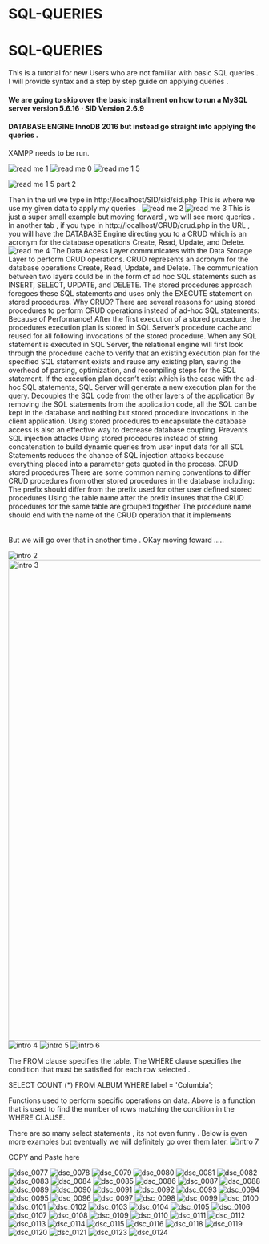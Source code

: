 # SQL-QUERIES
# SQL-QUERIES
This is a tutorial for new Users who are not familiar with basic SQL queries . I will provide syntax and a step by step guide on applying queries . 

#### We are going to skip over the basic installment on how to run a MySQL server version 5.6.16 · SID Version 2.6.9
#### DATABASE ENGINE InnoDB 2016 but instead go straight into applying the queries . 

XAMPP needs to be run.



![read me 1](https://user-images.githubusercontent.com/13667918/27870555-258ac6c8-6171-11e7-8b55-b0db40652cd7.jpg)
![read me 0](https://user-images.githubusercontent.com/13667918/27870560-2a75438e-6171-11e7-9bbf-84a0a3d15b2b.jpg)
![read me 1 5](https://user-images.githubusercontent.com/13667918/27870565-2f85bbb0-6171-11e7-8b37-40a67921b306.jpg)

![read me 1 5 part 2](https://user-images.githubusercontent.com/13667918/27872120-b6ac6900-6175-11e7-8f55-dfbc932e89bf.jpg)

Then in the url we type in http://localhost/SID/sid/sid.php
This is where we use my given data to apply my queries .
![read me 2](https://user-images.githubusercontent.com/13667918/27870579-376cc9ae-6171-11e7-991e-de71e47b7093.jpg)
![read me 3](https://user-images.githubusercontent.com/13667918/27870580-3783d824-6171-11e7-8a41-d3a7dd4ee42b.jpg)
This is just a super small example but moving forward , we will see more queries . 
In another tab ,  if you type in  http://localhost/CRUD/crud.php in the URL , you will have the DATABASE Engine directing you to a CRUD which is an acronym for the database operations Create, Read, Update, and Delete. 
![read me 4](https://user-images.githubusercontent.com/13667918/27871102-b132df7a-6172-11e7-9e18-2e1ca2552a9d.jpg)
The Data Access Layer communicates with the Data Storage Layer to perform CRUD operations. CRUD represents an acronym for the database operations Create, Read, Update, and Delete. The communication between two layers could be in the form of ad hoc SQL statements such as INSERT, SELECT, UPDATE, and DELETE. The stored procedures approach foregoes these SQL statements and uses only the EXECUTE statement on stored procedures.
Why CRUD?
There are several reasons for using stored procedures to perform CRUD operations instead of ad-hoc SQL statements:
Because of Performance!
After the first execution of a stored procedure, the procedures execution plan is stored in SQL Server’s procedure cache and reused for all following invocations of the stored procedure.
When any SQL statement is executed in SQL Server, the relational engine will first look through the procedure cache to verify that an existing execution plan for the specified SQL statement exists and reuse any existing plan, saving the overhead of parsing, optimization, and recompiling steps for the SQL statement. If the execution plan doesn’t exist which is the case with the ad-hoc SQL statements, SQL Server will generate a new execution plan for the query.
Decouples the SQL code from the other layers of the application
By removing the SQL statements from the application code, all the SQL can be kept in the database and nothing but stored procedure invocations in the client application. Using stored procedures to encapsulate the database access is also an effective way to decrease database coupling.
Prevents SQL injection attacks
Using stored procedures instead of string concatenation to build dynamic queries from user input data for all SQL Statements reduces the chance of SQL injection attacks because everything placed into a parameter gets quoted in the process.
CRUD stored procedures
There are some common naming conventions to differ CRUD procedures from other stored procedures in the database including:
The prefix should differ from the prefix used for other user defined stored procedures
Using the table name after the prefix insures that the CRUD procedures for the same table are grouped together
The procedure name should end with the name of the CRUD operation that it implements




######
But we will go over that in another time . 
OKay moving foward .....

![intro 2](https://user-images.githubusercontent.com/13667918/27877219-d245d89c-6187-11e7-8f67-4f2352768b30.jpg)
<img width="960" alt="intro 3" src="https://user-images.githubusercontent.com/13667918/27877218-d24598b4-6187-11e7-9164-f2744c99d175.png">
![intro 4](https://user-images.githubusercontent.com/13667918/27877216-d24111b8-6187-11e7-9898-3c44b9e88be7.jpg)
![intro 5](https://user-images.githubusercontent.com/13667918/27877221-d255a3da-6187-11e7-984d-d37bee87d263.jpg)
![intro 6](https://user-images.githubusercontent.com/13667918/27877217-d244a62a-6187-11e7-814e-852bdcd4fa19.jpg)

The FROM clause specifies the table.
The WHERE clause specifies the condition that must be satisfied for each row selected .

SELECT COUNT (*) FROM ALBUM WHERE label = 'Columbia';

Functions used to perform specific operations on data. Above is a function that is used to find the number of rows matching the condition in the WHERE CLAUSE.

There are so many select statements , its not even funny . Below is even more examples but eventually we will definitely go over them later.
![intro 7](https://user-images.githubusercontent.com/13667918/27880781-3b097e40-6194-11e7-8168-98819da57ef9.jpg)


COPY and Paste here


![dsc_0077](https://user-images.githubusercontent.com/13667918/27890791-250ab846-61c3-11e7-9ad9-b538b512d33b.JPG)
![dsc_0078](https://user-images.githubusercontent.com/13667918/27890793-250fe6ea-61c3-11e7-8114-0377b2984593.JPG)
![dsc_0079](https://user-images.githubusercontent.com/13667918/27890789-2509689c-61c3-11e7-855b-cd524790a0ae.JPG)
![dsc_0080](https://user-images.githubusercontent.com/13667918/27890792-250dd724-61c3-11e7-8603-312d1f88b039.JPG)
![dsc_0081](https://user-images.githubusercontent.com/13667918/27890790-2509abf4-61c3-11e7-9cfc-9601f1acdbd4.JPG)
![dsc_0082](https://user-images.githubusercontent.com/13667918/27890788-25070e44-61c3-11e7-94d8-3d77858bd482.JPG)
![dsc_0083](https://user-images.githubusercontent.com/13667918/27890794-2519fff4-61c3-11e7-9aa7-74b8d48e372b.JPG)
![dsc_0084](https://user-images.githubusercontent.com/13667918/27890795-251be846-61c3-11e7-9551-1829113a5521.JPG)
![dsc_0085](https://user-images.githubusercontent.com/13667918/27890798-251ef09a-61c3-11e7-9c01-4aa0b92ae05f.JPG)
![dsc_0086](https://user-images.githubusercontent.com/13667918/27890796-251e258e-61c3-11e7-97f7-b15b8799d0c9.JPG)
![dsc_0087](https://user-images.githubusercontent.com/13667918/27890799-252074ec-61c3-11e7-813a-90000e5fccf4.JPG)
![dsc_0088](https://user-images.githubusercontent.com/13667918/27890797-251ee67c-61c3-11e7-9ff6-4a85e8a1f414.JPG)
![dsc_0089](https://user-images.githubusercontent.com/13667918/27890802-2530b6cc-61c3-11e7-9cab-990ec5919426.JPG)
![dsc_0090](https://user-images.githubusercontent.com/13667918/27890801-253097a0-61c3-11e7-95f8-64c81986c6e8.JPG)
![dsc_0091](https://user-images.githubusercontent.com/13667918/27890800-25307afe-61c3-11e7-8483-ec2d4b8d3012.JPG)
![dsc_0092](https://user-images.githubusercontent.com/13667918/27890805-25334a0e-61c3-11e7-824c-bf8d2662f4da.JPG)
![dsc_0093](https://user-images.githubusercontent.com/13667918/27890803-2530bb36-61c3-11e7-8258-fd7a14b0dde6.JPG)
![dsc_0094](https://user-images.githubusercontent.com/13667918/27890804-2531a01e-61c3-11e7-87b8-c2cbc85fbfc0.JPG)
![dsc_0095](https://user-images.githubusercontent.com/13667918/27890809-254a74b8-61c3-11e7-94db-7b70b628fc2c.JPG)
![dsc_0096](https://user-images.githubusercontent.com/13667918/27890806-2545c350-61c3-11e7-936e-1f68b3d01ed9.JPG)
![dsc_0097](https://user-images.githubusercontent.com/13667918/27890808-2548f94e-61c3-11e7-8ab7-92e472d0fc99.JPG)
![dsc_0098](https://user-images.githubusercontent.com/13667918/27890807-25468e98-61c3-11e7-9e35-c526f84e119e.JPG)
![dsc_0099](https://user-images.githubusercontent.com/13667918/27890810-254e6622-61c3-11e7-8a94-d98b5f46fa90.JPG)
![dsc_0100](https://user-images.githubusercontent.com/13667918/27890811-255db74e-61c3-11e7-9843-26ced1a9c075.JPG)
![dsc_0101](https://user-images.githubusercontent.com/13667918/27891524-707e2e02-61c8-11e7-8010-b777f16301ca.JPG)
![dsc_0102](https://user-images.githubusercontent.com/13667918/27891525-7082ccbe-61c8-11e7-9a7b-b9099d65c431.JPG)
![dsc_0103](https://user-images.githubusercontent.com/13667918/27891528-7093f67e-61c8-11e7-85c8-c285b40f667f.JPG)
![dsc_0104](https://user-images.githubusercontent.com/13667918/27891526-70890fa2-61c8-11e7-8b5a-75879646be37.JPG)
![dsc_0105](https://user-images.githubusercontent.com/13667918/27891529-70994ff2-61c8-11e7-9db8-f5ff30c3c51f.JPG)
![dsc_0106](https://user-images.githubusercontent.com/13667918/27891527-708db548-61c8-11e7-877e-779a098ebee2.JPG)
![dsc_0107](https://user-images.githubusercontent.com/13667918/27891530-709b37b8-61c8-11e7-9b80-45e22e8afb77.JPG)
![dsc_0108](https://user-images.githubusercontent.com/13667918/27891534-70a76cb8-61c8-11e7-9f5d-dcd2de974a5c.JPG)
![dsc_0109](https://user-images.githubusercontent.com/13667918/27891531-70a4b6bc-61c8-11e7-9fc6-52cfc738b90f.JPG)
![dsc_0110](https://user-images.githubusercontent.com/13667918/27891533-70a6ea68-61c8-11e7-8851-40897eb47e4f.JPG)
![dsc_0111](https://user-images.githubusercontent.com/13667918/27891532-70a547b2-61c8-11e7-8802-e7120803c63c.JPG)
![dsc_0112](https://user-images.githubusercontent.com/13667918/27891535-70a79882-61c8-11e7-90e0-bf23a532d500.JPG)
![dsc_0113](https://user-images.githubusercontent.com/13667918/27891536-70b69c1a-61c8-11e7-85e8-af571ab40b46.JPG)
![dsc_0114](https://user-images.githubusercontent.com/13667918/27891537-70b7b492-61c8-11e7-9f6e-ea2eaa7e057f.JPG)
![dsc_0115](https://user-images.githubusercontent.com/13667918/27892092-aaed759a-61cb-11e7-879b-aa0ab8640599.JPG)
![dsc_0116](https://user-images.githubusercontent.com/13667918/27892093-aaf17532-61cb-11e7-9ce3-3d725fafb701.JPG)
![dsc_0118](https://user-images.githubusercontent.com/13667918/27892094-aaf6878e-61cb-11e7-89c5-8858511e75a2.JPG)
![dsc_0119](https://user-images.githubusercontent.com/13667918/27892096-aafc2568-61cb-11e7-9e62-a3ba32e6714c.JPG)
![dsc_0120](https://user-images.githubusercontent.com/13667918/27892095-aaf75b82-61cb-11e7-804f-ee6ece66ae31.JPG)
![dsc_0121](https://user-images.githubusercontent.com/13667918/27892097-aafe3c9a-61cb-11e7-9edf-ec2b17ffe5c4.JPG)
![dsc_0123](https://user-images.githubusercontent.com/13667918/27892098-ab02e704-61cb-11e7-855f-5319ef2a186e.JPG)
![dsc_0124](https://user-images.githubusercontent.com/13667918/27892099-ab0c2c92-61cb-11e7-9a48-d7d77557f0ee.JPG)

